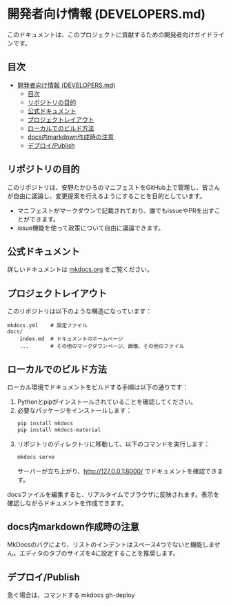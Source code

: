 # 開発者向け情報 (DEVELOPERS.md)

このドキュメントは、このプロジェクトに貢献するための開発者向けガイドラインです。

## 目次

- [開発者向け情報 (DEVELOPERS.md)](#開発者向け情報-developersmd)
    - [目次](#目次)
    - [リポジトリの目的](#リポジトリの目的)
    - [公式ドキュメント](#公式ドキュメント)
    - [プロジェクトレイアウト](#プロジェクトレイアウト)
    - [ローカルでのビルド方法](#ローカルでのビルド方法)
    - [docs内markdown作成時の注意](#docs内markdown作成時の注意)
    - [デプロイ/Publish](#デプロイpublish)

## リポジトリの目的

このリポジトリは、安野たかひろのマニフェストをGitHub上で管理し、皆さんが自由に議論し、変更提案を行えるようにすることを目的としています。

- マニフェストがマークダウンで記載されており、誰でもissueやPRを出すことができます。
- issue機能を使って政策について自由に議論できます。

## 公式ドキュメント

詳しいドキュメントは [mkdocs.org](https://www.mkdocs.org) をご覧ください。

## プロジェクトレイアウト

このリポジトリは以下のような構造になっています：

```plaintext
mkdocs.yml    # 設定ファイル
docs/
    index.md  # ドキュメントのホームページ
    ...       # その他のマークダウンページ、画像、その他のファイル
```

## ローカルでのビルド方法

ローカル環境でドキュメントをビルドする手順は以下の通りです：

1. Pythonとpipがインストールされていることを確認してください。
2. 必要なパッケージをインストールします：
    ```bash
    pip install mkdocs
    pip install mkdocs-material
    ```
3. リポジトリのディレクトリに移動して、以下のコマンドを実行します：
    ```bash
    mkdocs serve
    ```
    サーバーが立ち上がり、<http://127.0.0.1:8000/> でドキュメントを確認できます。

docsファイルを編集すると、リアルタイムでブラウザに反映されます。表示を確認しながらドキュメントを作成できます。

## docs内markdown作成時の注意

MkDocsのバグにより、リストのインデントはスペース4つでないと機能しません。エディタのタブのサイズを4に設定することを推奨します。

## デプロイ/Publish

<!-- todo: GitHub Pagesでのデプロイ方法を記載する -->

急ぐ場合は、コマンドする
mkdocs gh-deploy　

